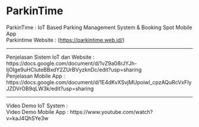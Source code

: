 # ParkinTime
ParkinTime : IoT Based Parking Management System &amp; Booking Spot Mobile App <br>
Parkintime Website : (https://parkintime.web.id/) <br>
<hr>
Penjelasan Sistem IoT dan Website : https://docs.google.com/document/d/1vZ9a08rJYJh-IjOIge9uHCIuteBBxdY2ZUrBVyzknDc/edit?usp=sharing <br>
Penjelasan Mobile App : https://docs.google.com/document/d/1E4dKvXSvjMUpoiwl_cpzAQuRcVxFIyJZDVrOB9qLW3k/edit?usp=sharing <br>
<hr>
Video Demo IoT System : <br>
Video Demo Mobile App : https://www.youtube.com/watch?v=kaJ4QhSYe3w <br>

